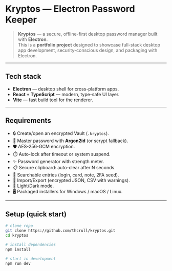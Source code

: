 # Kryptos — Electron Password Keeper

> **Kryptos** — a secure, offline-first desktop password manager built with **Electron**.  
> This is a **portfolio project** designed to showcase full-stack desktop app development, security-conscious design, and packaging with Electron.

---

## Tech stack

- **Electron** — desktop shell for cross-platform apps.  
- **React + TypeScript** — modern, type-safe UI layer.  
- **Vite** — fast build tool for the renderer.  
---

## Requirements
- 🔒 Create/open an encrypted Vault (`.kryptos`).  
- 🔑 Master password with **Argon2id** (or scrypt fallback).  
- 🛡️ AES-256-GCM encryption.  
- ⏱️ Auto-lock after timeout or system suspend.  
- ✨ Password generator with strength meter.  
- 📋 Secure clipboard: auto-clear after N seconds.  
- 🔎 Searchable entries (login, card, note, 2FA seed).  
- 💾 Import/Export (encrypted JSON, CSV with warnings).  
- 🎨 Light/Dark mode.  
- 🖥️ Packaged installers for Windows / macOS / Linux.  

---

## Setup (quick start)

```bash
# clone repo
git clone https://github.com/thcrull/kryptos.git
cd kryptos

# install dependencies
npm install

# start in development
npm run dev
```
